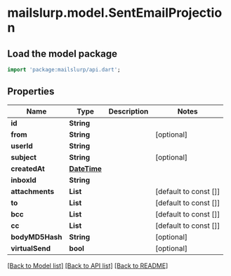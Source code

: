 # mailslurp.model.SentEmailProjection

## Load the model package
```dart
import 'package:mailslurp/api.dart';
```

## Properties
Name | Type | Description | Notes
------------ | ------------- | ------------- | -------------
**id** | **String** |  | 
**from** | **String** |  | [optional] 
**userId** | **String** |  | 
**subject** | **String** |  | [optional] 
**createdAt** | [**DateTime**](DateTime) |  | 
**inboxId** | **String** |  | 
**attachments** | **List<String>** |  | [default to const []]
**to** | **List<String>** |  | [default to const []]
**bcc** | **List<String>** |  | [default to const []]
**cc** | **List<String>** |  | [default to const []]
**bodyMD5Hash** | **String** |  | [optional] 
**virtualSend** | **bool** |  | [optional] 

[[Back to Model list]](../README#documentation-for-models) [[Back to API list]](../README#documentation-for-api-endpoints) [[Back to README]](../README)


